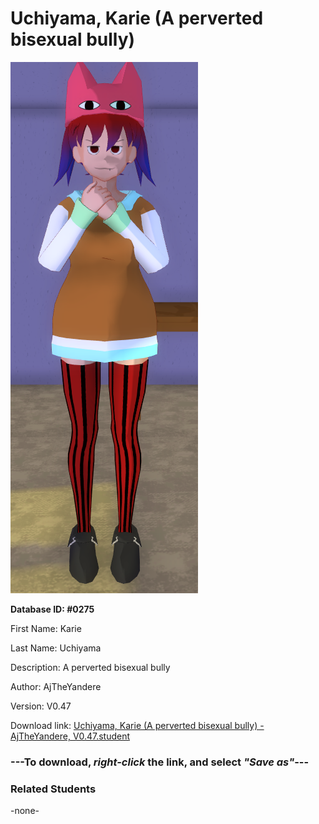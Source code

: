 # Uchiyama, Karie (A perverted bisexual bully)

<img src="Files/Uchiyama, Karie (A perverted bisexual bully).png" title="Uchiyama, Karie (A perverted bisexual bully) - AjTheYandere, V0.47">

**Database ID: #0275**

First Name: Karie

Last Name: Uchiyama

Description: A perverted bisexual bully

Author: AjTheYandere

Version: V0.47

Download link: <a href="https://raw.githubusercontent.com/Arbiter1223/Daigaku-Gurashi-Custom-Students/master/Students/Files/Uchiyama%2C%20Karie%20(A%20perverted%20bisexual%20bully)%20-%20AjTheYandere%2C%20V0.47.student">Uchiyama, Karie (A perverted bisexual bully) - AjTheYandere, V0.47.student</a>

### ---**To download, _right-click_ the link, and select _"Save as"_**---

### Related Students

-none-
